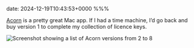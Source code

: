 date: 2024-12-19T10:43:53+0000
%%%

[Acorn](https://flyingmeat.com/acorn/) is a pretty great Mac app. If I had a time machine, I’d go back and buy version 1 to complete my collection of licence keys.

![Screenshot showing a list of Acorn versions from 2 to 8](screenshot.png)
